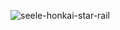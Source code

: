 ![seele-honkai-star-rail](https://github.com/Sea-of-Butterflies/Solar/assets/143153577/829624ab-59f4-4232-ba58-2e25f663b498)
